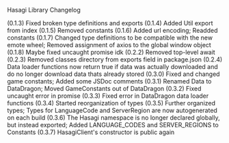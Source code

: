 Hasagi Library Changelog

(0.1.3) Fixed broken type definitions and exports
(0.1.4) Added Util export from index
(0.1.5) Removed constants
(0.1.6) Added url encoding; Readded constants
(0.1.7) Changed type definitions to be compatible with the new emote wheel; Removed assignment of axios to the global window object
(0.1.8) Maybe fixed uncaught promise idk
(0.2.2) Removed top-level await
(0.2.3) Removed classes directory from exports field in package.json
(0.2.4) Data loader functions now return true if data was actually downloaded and do no longer download data thats already stored
(0.3.0) Fixed and changed game constants; Added some JSDoc comments
(0.3.1) Renamed Data to DataDragon; Moved GameConstants out of DataDragon
(0.3.2) Fixed uncaught error in promise
(0.3.3) Fixed error in DataDragon data loader functions
(0.3.4) Started reorganization of types
(0.3.5) Further organized types; Types for LanguageCode and ServerRegion are now autogenerated on each build
(0.3.6) The Hasagi namespace is no longer declared globally, but instead exported; Added LANGUAGE_CODES and SERVER_REGIONS to Constants
(0.3.7) HasagiClient's constructor is public again